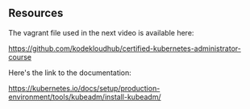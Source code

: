 

## Resources

The vagrant file used in the next video is available here:

https://github.com/kodekloudhub/certified-kubernetes-administrator-course

Here's the link to the documentation:

https://kubernetes.io/docs/setup/production-environment/tools/kubeadm/install-kubeadm/